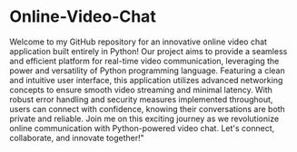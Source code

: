 # Online-Video-Chat
Welcome to my GitHub repository for an innovative online video chat application built entirely in Python! Our project aims to provide a seamless and efficient platform for real-time video communication, leveraging the power and versatility of Python programming language.
Featuring a clean and intuitive user interface, this application utilizes advanced networking concepts to ensure smooth video streaming and minimal latency. With robust error handling and security measures implemented throughout, users can connect with confidence, knowing their conversations are both private and reliable.
Join me on this exciting journey as we revolutionize online communication with Python-powered video chat. Let's connect, collaborate, and innovate together!"
